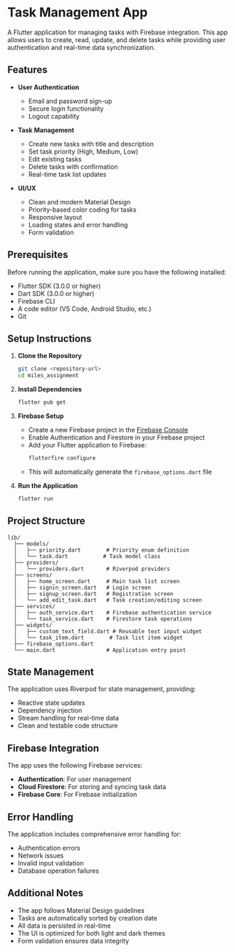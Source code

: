 # Task Management App

A Flutter application for managing tasks with Firebase integration. This app allows users to create, read, update, and delete tasks while providing user authentication and real-time data synchronization.

## Features

- **User Authentication**
  - Email and password sign-up
  - Secure login functionality
  - Logout capability

- **Task Management**
  - Create new tasks with title and description
  - Set task priority (High, Medium, Low)
  - Edit existing tasks
  - Delete tasks with confirmation
  - Real-time task list updates

- **UI/UX**
  - Clean and modern Material Design
  - Priority-based color coding for tasks
  - Responsive layout
  - Loading states and error handling
  - Form validation

## Prerequisites

Before running the application, make sure you have the following installed:

- Flutter SDK (3.0.0 or higher)
- Dart SDK (3.0.0 or higher)
- Firebase CLI
- A code editor (VS Code, Android Studio, etc.)
- Git

## Setup Instructions

1. **Clone the Repository**
   ```bash
   git clone <repository-url>
   cd miles_assignment
   ```

2. **Install Dependencies**
   ```bash
   flutter pub get
   ```

3. **Firebase Setup**
   - Create a new Firebase project in the [Firebase Console](https://console.firebase.google.com/)
   - Enable Authentication and Firestore in your Firebase project
   - Add your Flutter application to Firebase:
     ```bash
     flutterfire configure
     ```
   - This will automatically generate the `firebase_options.dart` file

4. **Run the Application**
   ```bash
   flutter run
   ```

## Project Structure

```
lib/
  ├── models/
  │   ├── priority.dart        # Priority enum definition
  │   └── task.dart           # Task model class
  ├── providers/
  │   └── providers.dart       # Riverpod providers
  ├── screens/
  │   ├── home_screen.dart     # Main task list screen
  │   ├── signin_screen.dart   # Login screen
  │   ├── signup_screen.dart   # Registration screen
  │   └── add_edit_task.dart   # Task creation/editing screen
  ├── services/
  │   ├── auth_service.dart    # Firebase authentication service
  │   └── task_service.dart    # Firestore task operations
  ├── widgets/
  │   ├── custom_text_field.dart # Reusable text input widget
  │   └── task_item.dart        # Task list item widget
  ├── firebase_options.dart
  └── main.dart                # Application entry point
```

## State Management

The application uses Riverpod for state management, providing:
- Reactive state updates
- Dependency injection
- Stream handling for real-time data
- Clean and testable code structure

## Firebase Integration

The app uses the following Firebase services:
- **Authentication**: For user management
- **Cloud Firestore**: For storing and syncing task data
- **Firebase Core**: For Firebase initialization

## Error Handling

The application includes comprehensive error handling for:
- Authentication errors
- Network issues
- Invalid input validation
- Database operation failures

## Additional Notes

- The app follows Material Design guidelines
- Tasks are automatically sorted by creation date
- All data is persisted in real-time
- The UI is optimized for both light and dark themes
- Form validation ensures data integrity

